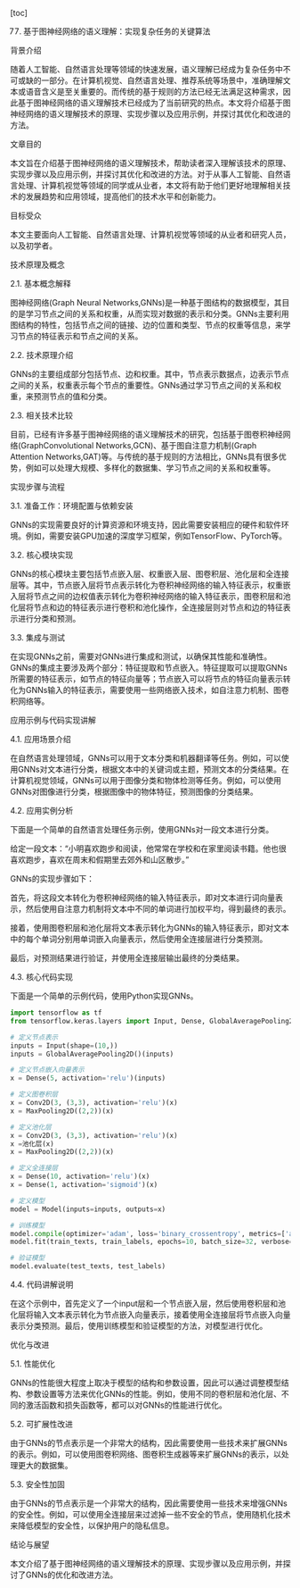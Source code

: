 
[toc]                    
                
                
77. 基于图神经网络的语义理解：实现复杂任务的关键算法

背景介绍

随着人工智能、自然语言处理等领域的快速发展，语义理解已经成为复杂任务中不可或缺的一部分。在计算机视觉、自然语言处理、推荐系统等场景中，准确理解文本或语音含义是至关重要的。而传统的基于规则的方法已经无法满足这种需求，因此基于图神经网络的语义理解技术已经成为了当前研究的热点。本文将介绍基于图神经网络的语义理解技术的原理、实现步骤以及应用示例，并探讨其优化和改进的方法。

文章目的

本文旨在介绍基于图神经网络的语义理解技术，帮助读者深入理解该技术的原理、实现步骤以及应用示例，并探讨其优化和改进的方法。对于从事人工智能、自然语言处理、计算机视觉等领域的同学或从业者，本文将有助于他们更好地理解相关技术的发展趋势和应用领域，提高他们的技术水平和创新能力。

目标受众

本文主要面向人工智能、自然语言处理、计算机视觉等领域的从业者和研究人员，以及初学者。

技术原理及概念

2.1. 基本概念解释

图神经网络(Graph Neural Networks,GNNs)是一种基于图结构的数据模型，其目的是学习节点之间的关系和权重，从而实现对数据的表示和分类。GNNs主要利用图结构的特性，包括节点之间的链接、边的位置和类型、节点的权重等信息，来学习节点的特征表示和节点之间的关系。

2.2. 技术原理介绍

GNNs的主要组成部分包括节点、边和权重。其中，节点表示数据点，边表示节点之间的关系，权重表示每个节点的重要性。GNNs通过学习节点之间的关系和权重，来预测节点的值和分类。

2.3. 相关技术比较

目前，已经有许多基于图神经网络的语义理解技术的研究，包括基于图卷积神经网络(GraphConvolutional Networks,GCN)、基于图自注意力机制(Graph Attention Networks,GAT)等。与传统的基于规则的方法相比，GNNs具有很多优势，例如可以处理大规模、多样化的数据集、学习节点之间的关系和权重等。

实现步骤与流程

3.1. 准备工作：环境配置与依赖安装

GNNs的实现需要良好的计算资源和环境支持，因此需要安装相应的硬件和软件环境。例如，需要安装GPU加速的深度学习框架，例如TensorFlow、PyTorch等。

3.2. 核心模块实现

GNNs的核心模块主要包括节点嵌入层、权重嵌入层、图卷积层、池化层和全连接层等。其中，节点嵌入层将节点表示转化为卷积神经网络的输入特征表示，权重嵌入层将节点之间的边权值表示转化为卷积神经网络的输入特征表示，图卷积层和池化层将节点和边的特征表示进行卷积和池化操作，全连接层则对节点和边的特征表示进行分类和预测。

3.3. 集成与测试

在实现GNNs之前，需要对GNNs进行集成和测试，以确保其性能和准确性。GNNs的集成主要涉及两个部分：特征提取和节点嵌入。特征提取可以提取GNNs所需要的特征表示，如节点的特征向量等；节点嵌入可以将节点的特征向量表示转化为GNNs输入的特征表示，需要使用一些网络嵌入技术，如自注意力机制、图卷积网络等。

应用示例与代码实现讲解

4.1. 应用场景介绍

在自然语言处理领域，GNNs可以用于文本分类和机器翻译等任务。例如，可以使用GNNs对文本进行分类，根据文本中的关键词或主题，预测文本的分类结果。在计算机视觉领域，GNNs可以用于图像分类和物体检测等任务。例如，可以使用GNNs对图像进行分类，根据图像中的物体特征，预测图像的分类结果。

4.2. 应用实例分析

下面是一个简单的自然语言处理任务示例，使用GNNs对一段文本进行分类。

给定一段文本：“小明喜欢跑步和阅读，他常常在学校和在家里阅读书籍。他也很喜欢跑步，喜欢在周末和假期里去郊外和山区散步。”

GNNs的实现步骤如下：

首先，将这段文本转化为卷积神经网络的输入特征表示，即对文本进行词向量表示，然后使用自注意力机制将文本中不同的单词进行加权平均，得到最终的表示。

接着，使用图卷积层和池化层将文本表示转化为GNNs的输入特征表示，即对文本中的每个单词分别用单词嵌入向量表示，然后使用全连接层进行分类预测。

最后，对预测结果进行验证，并使用全连接层输出最终的分类结果。

4.3. 核心代码实现

下面是一个简单的示例代码，使用Python实现GNNs。

```python
import tensorflow as tf
from tensorflow.keras.layers import Input, Dense, GlobalAveragePooling2D

# 定义节点表示
inputs = Input(shape=(10,))
inputs = GlobalAveragePooling2D()(inputs)

# 定义节点嵌入向量表示
x = Dense(5, activation='relu')(inputs)

# 定义图卷积层
x = Conv2D(3, (3,3), activation='relu')(x)
x = MaxPooling2D((2,2))(x)

# 定义池化层
x = Conv2D(3, (3,3), activation='relu')(x)
x =池化层(x)
x = MaxPooling2D((2,2))(x)

# 定义全连接层
x = Dense(10, activation='relu')(x)
x = Dense(1, activation='sigmoid')(x)

# 定义模型
model = Model(inputs=inputs, outputs=x)

# 训练模型
model.compile(optimizer='adam', loss='binary_crossentropy', metrics=['accuracy'])
model.fit(train_texts, train_labels, epochs=10, batch_size=32, verbose=2)

# 验证模型
model.evaluate(test_texts, test_labels)
```

4.4. 代码讲解说明

在这个示例中，首先定义了一个input层和一个节点嵌入层，然后使用卷积层和池化层将输入文本表示转化为节点嵌入向量表示，接着使用全连接层将节点嵌入向量表示分类预测。最后，使用训练模型和验证模型的方法，对模型进行优化。

优化与改进

5.1. 性能优化

GNNs的性能很大程度上取决于模型的结构和参数设置，因此可以通过调整模型结构、参数设置等方法来优化GNNs的性能。例如，使用不同的卷积层和池化层、不同的激活函数和损失函数等，都可以对GNNs的性能进行优化。

5.2. 可扩展性改进

由于GNNs的节点表示是一个非常大的结构，因此需要使用一些技术来扩展GNNs的表示。例如，可以使用图卷积网络、图卷积生成器等来扩展GNNs的表示，以处理更大的数据集。

5.3. 安全性加固

由于GNNs的节点表示是一个非常大的结构，因此需要使用一些技术来增强GNNs的安全性。例如，可以使用全连接层来过滤掉一些不安全的节点，使用随机化技术来降低模型的安全性，以保护用户的隐私信息。

结论与展望

本文介绍了基于图神经网络的语义理解技术的原理、实现步骤以及应用示例，并探讨了GNNs的优化和改进方法。

